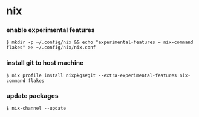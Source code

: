 # nix

### enable experimental features
```shell
$ mkdir -p ~/.config/nix && echo "experimental-features = nix-command flakes" >> ~/.config/nix/nix.conf
```

### install git to host machine
```shell
$ nix profile install nixpkgs#git --extra-experimental-features nix-command flakes
```

### update packages
```shell
$ nix-channel --update
```


